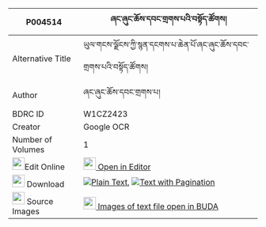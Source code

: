|P004514|ཞང་ཞུང་ཆོས་དབང་གྲགས་པའི་བསྟོད་ཚོགས། 
| --- | --- 
|Alternative Title |ཡུལ་གངས་ལྗོངས་ཀྱི་སྙན་དངགས་པ་ཆེན་པོ་ཞང་ཞུང་ཆོས་དབང་གྲགས་པའི་བསྟོད་ཚོགས།
|Author| ཞང་ཞུང་ཆོས་དབང་གྲགས་པ།
|BDRC ID | W1CZ2423
|Creator | Google OCR
|Number of Volumes| 1
|<img width="25" src="https://img.icons8.com/color/25/000000/edit-property.png">Edit Online| [<img width="25" src="https://avatars.githubusercontent.com/u/45091458?s=200&v=4"> Open in Editor](http://editor.openpecha.org/P004514)
|<img width="25" src="https://img.icons8.com/fluent/48/000000/download-2.png"/>  Download | [![](https://img.icons8.com/color/20/000000/txt.png)Plain Text](https://github.com/Openpecha/P004514/releases/download/v1/shyangshyung_cho_wang_drakpa_i_plain_P004514.zip), [![](https://img.icons8.com/color/20/000000/txt.png)Text with Pagination](https://github.com/Openpecha/P004514/releases/download/v1/shyangshyung_cho_wang_drakpa_i_pages_P004514.zip)
|<img width="25" src="https://img.icons8.com/plasticine/100/000000/pictures-folder.png"/>  Source Images | [<img width="25" src="https://library.bdrc.io/icons/BUDA-small.svg"> Images of text file open in BUDA](https://library.bdrc.io/show/bdr:W1CZ2423)